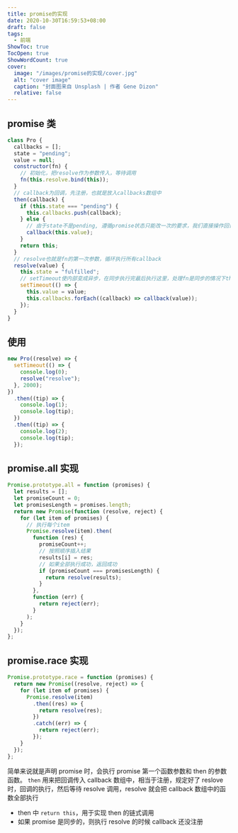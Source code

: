```yaml
---
title: promise的实现
date: 2020-10-30T16:59:53+08:00
draft: false
tags:
  - 前端
ShowToc: true
TocOpen: true
ShowWordCount: true
cover:
  image: "/images/promise的实现/cover.jpg"
  alt: "cover image"
  caption: "封面图来自 Unsplash | 作者 Gene Dizon"
  relative: false
---
```


## promise 类

```javascript
class Pro {
  callbacks = [];
  state = "pending";
  value = null;
  constructor(fn) {
    // 初始化，把resolve作为参数传入，等待调用
    fn(this.resolve.bind(this));
  }
  // callback为回调，先注册，也就是放入callbacks数组中
  then(callback) {
    if (this.state === "pending") {
      this.callbacks.push(callback);
    } else {
      // 由于state不是pending, 遵循promise状态只能改一次的要求，我们直接操作回调传入参数执行
      callback(this.value);
    }
    return this;
  }
  // resolve也就是fn的第一次参数，循环执行所有callback
  resolve(value) {
    this.state = "fulfilled";
    // setTimeout使内部变成异步，在同步执行完最后执行这里，处理fn是同步的情况下then中的回调函数已经注册，然后在这里去执行，不会出现callbacks是空数组的情况
    setTimeout(() => {
      this.value = value;
      this.callbacks.forEach((callback) => callback(value));
    });
  }
}
```

## 使用

```javascript
new Pro((resolve) => {
  setTimeout(() => {
    console.log(0);
    resolve("resolve");
  }, 2000);
})
  .then((tip) => {
    console.log(1);
    console.log(tip);
  })
  .then((tip) => {
    console.log(2);
    console.log(tip);
  });
```

## promise.all 实现

```javascript
Promise.prototype.all = function (promises) {
  let results = [];
  let promiseCount = 0;
  let promisesLength = promises.length;
  return new Promise(function (resolve, reject) {
    for (let item of promises) {
      // 执行每个item
      Promise.resolve(item).then(
        function (res) {
          promiseCount++;
          // 按照顺序插入结果
          results[i] = res;
          // 如果全部执行成功，返回成功
          if (promiseCount === promisesLength) {
            return resolve(results);
          }
        },
        function (err) {
          return reject(err);
        }
      );
    }
  });
};
```

## promise.race 实现

```javascript
Promise.prototype.race = function (promises) {
  return new Promise((resolve, reject) => {
    for (let item of promises) {
      Promise.resolve(item)
        .then((res) => {
          return resolve(res);
        })
        .catch((err) => {
          return reject(err);
        });
    }
  });
};
```

简单来说就是声明 promise 时，会执行 promise 第一个函数参数和 then 的参数函数。
`then` 用来把回调传入 callback 数组中，相当于注册，规定好了 reslove 时，回调的执行，然后等待 resolve 调用，resolve 就会把 callback 数组中的函数全部执行

- then 中 `return this`，用于实现 then 的链式调用
- 如果 promise 是同步的，则执行 resolve 的时候 callback 还没注册
